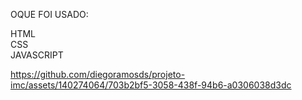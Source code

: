 OQUE FOI USADO: <br>

HTML<br>
CSS<br>
JAVASCRIPT




https://github.com/diegoramosds/projeto-imc/assets/140274064/703b2bf5-3058-438f-94b6-a0306038d3dc



